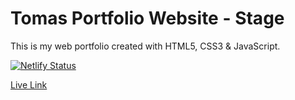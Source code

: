 # Tomas Portfolio Website - Stage

This is my web portfolio created with HTML5, CSS3 & JavaScript.

[![Netlify Status](https://api.netlify.com/api/v1/badges/fd3f8dd3-37a2-4333-8659-3294357f6d64/deploy-status)](https://app.netlify.com/sites/tomas-software-developer-stage/deploys)

[Live Link](https://tomas-software-developer-stage.netlify.app/)
